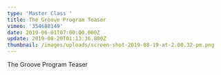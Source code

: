 ```yaml
---
type: 'Master Class '
title: The Groove Program Teaser
vimeo: '354688149'
date: 2019-06-01T07:00:00.000Z
update: 2019-08-20T01:13:36.800Z
thumbnail: /images/uploads/screen-shot-2019-08-19-at-2.00.32-pm.png
---
```



The Groove Program Teaser
